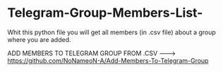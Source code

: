 # Telegram-Group-Members-List-

Whit this python file you will get all members (in .csv file) about a group where you are added.

ADD MEMBERS TO TELEGRAM GROUP FROM .CSV ---> https://github.com/NoNameoN-A/Add-Members-To-Telegram-Group
